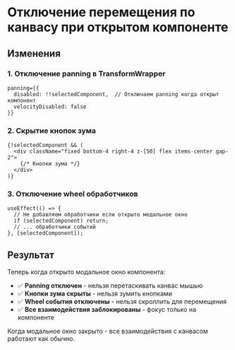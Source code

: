 # Отключение перемещения по канвасу при открытом компоненте

## Изменения

### 1. Отключение panning в TransformWrapper
```tsx
panning={{ 
  disabled: !!selectedComponent,  // Отключаем panning когда открыт компонент
  velocityDisabled: false 
}}
```

### 2. Скрытие кнопок зума
```tsx
{!selectedComponent && (
  <div className="fixed bottom-4 right-4 z-[50] flex items-center gap-2">
    {/* Кнопки зума */}
  </div>
)}
```

### 3. Отключение wheel обработчиков
```tsx
useEffect(() => {
  // Не добавляем обработчики если открыто модальное окно
  if (selectedComponent) return;
  // ... обработчики событий
}, [selectedComponent]);
```

## Результат

Теперь когда открыто модальное окно компонента:

- ✅ **Panning отключен** - нельзя перетаскивать канвас мышью
- ✅ **Кнопки зума скрыты** - нельзя зумить кнопками
- ✅ **Wheel события отключены** - нельзя скроллить для перемещения
- ✅ **Все взаимодействия заблокированы** - фокус только на компоненте

Когда модальное окно закрыто - все взаимодействия с канвасом работают как обычно.
